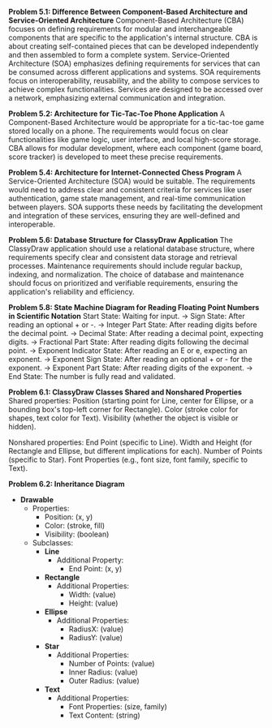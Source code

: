 **Problem 5.1: Difference Between Component-Based Architecture and Service-Oriented Architecture**
Component-Based Architecture (CBA) focuses on defining requirements for modular and interchangeable components that are specific to the application's internal structure. CBA is about creating self-contained pieces that can be developed independently and then assembled to form a complete system.
Service-Oriented Architecture (SOA) emphasizes defining requirements for services that can be consumed across different applications and systems. SOA requirements focus on interoperability, reusability, and the ability to compose services to achieve complex functionalities. Services are designed to be accessed over a network, emphasizing external communication and integration.

**Problem 5.2: Architecture for Tic-Tac-Toe Phone Application**
A Component-Based Architecture would be appropriate for a tic-tac-toe game stored locally on a phone. The requirements would focus on clear functionalities like game logic, user interface, and local high-score storage. CBA allows for modular development, where each component (game board, score tracker) is developed to meet these precise requirements.

**Problem 5.4: Architecture for Internet-Connected Chess Program**
A Service-Oriented Architecture (SOA) would be suitable. The requirements would need to address clear and consistent criteria for services like user authentication, game state management, and real-time communication between players. SOA supports these needs by facilitating the development and integration of these services, ensuring they are well-defined and interoperable.

**Problem 5.6: Database Structure for ClassyDraw Application**
The ClassyDraw application should use a relational database structure, where requirements specify clear and consistent data storage and retrieval processes. Maintenance requirements should include regular backup, indexing, and normalization. The choice of database and maintenance should focus on prioritized and verifiable requirements, ensuring the application's reliability and efficiency.

**Problem 5.8: State Machine Diagram for Reading Floating Point Numbers in Scientific Notation**
Start State: Waiting for input. -> Sign State: After reading an optional + or -. -> Integer Part State: After reading digits before the decimal point. -> Decimal State: After reading a decimal point, expecting digits. -> Fractional Part State: After reading digits following the decimal point. -> Exponent Indicator State: After reading an E or e, expecting an exponent. -> Exponent Sign State: After reading an optional + or - for the exponent. -> Exponent Part State: After reading digits of the exponent. -> End State: The number is fully read and validated.

**Problem 6.1: ClassyDraw Classes Shared and Nonshared Properties <br>**
Shared properties:
Position (starting point for Line, center for Ellipse, or a bounding box's top-left corner for Rectangle).
Color (stroke color for shapes, text color for Text).
Visibility (whether the object is visible or hidden).

Nonshared properties:
End Point (specific to Line).
Width and Height (for Rectangle and Ellipse, but different implications for each).
Number of Points (specific to Star).
Font Properties (e.g., font size, font family, specific to Text).

**Problem 6.2: Inheritance Diagram<br>**

- **Drawable**
  - Properties:
    - Position: (x, y)
    - Color: (stroke, fill)
    - Visibility: (boolean)
  - Subclasses:
    - **Line**
      - Additional Property: 
        - End Point: (x, y)
    - **Rectangle**
      - Additional Properties: 
        - Width: (value)
        - Height: (value)
    - **Ellipse**
      - Additional Properties:
        - RadiusX: (value)
        - RadiusY: (value)
    - **Star**
      - Additional Properties:
        - Number of Points: (value)
        - Inner Radius: (value)
        - Outer Radius: (value)
    - **Text**
      - Additional Properties:
        - Font Properties: (size, family)
        - Text Content: (string)
